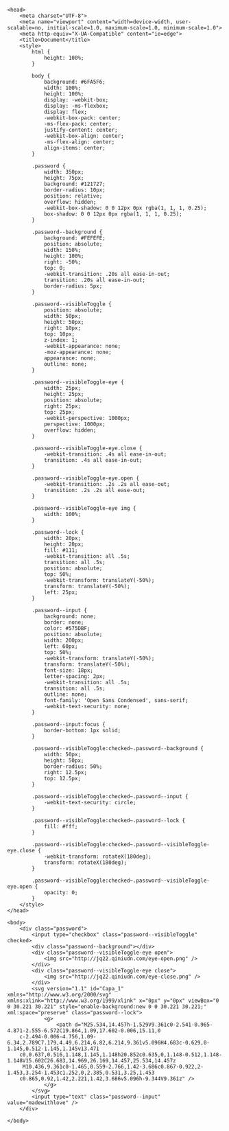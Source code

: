 <!doctype html>
<html>

	<head>
		<meta charset="UTF-8">
		<meta name="viewport" content="width=device-width, user-scalable=no, initial-scale=1.0, maximum-scale=1.0, minimum-scale=1.0">
		<meta http-equiv="X-UA-Compatible" content="ie=edge">
		<title>Document</title>
		<style>
			html {
				height: 100%;
			}
			
			body {
				background: #6FA5F6;
				width: 100%;
				height: 100%;
				display: -webkit-box;
				display: -ms-flexbox;
				display: flex;
				-webkit-box-pack: center;
				-ms-flex-pack: center;
				justify-content: center;
				-webkit-box-align: center;
				-ms-flex-align: center;
				align-items: center;
			}
			
			.password {
				width: 350px;
				height: 75px;
				background: #121727;
				border-radius: 10px;
				position: relative;
				overflow: hidden;
				-webkit-box-shadow: 0 0 12px 0px rgba(1, 1, 1, 0.25);
				box-shadow: 0 0 12px 0px rgba(1, 1, 1, 0.25);
			}
			
			.password--background {
				background: #FEFEFE;
				position: absolute;
				width: 150%;
				height: 100%;
				right: -50%;
				top: 0;
				-webkit-transition: .20s all ease-in-out;
				transition: .20s all ease-in-out;
				border-radius: 5px;
			}
			
			.password--visibleToggle {
				position: absolute;
				width: 50px;
				height: 50px;
				right: 10px;
				top: 10px;
				z-index: 1;
				-webkit-appearance: none;
				-moz-appearance: none;
				appearance: none;
				outline: none;
			}
			
			.password--visibleToggle-eye {
				width: 25px;
				height: 25px;
				position: absolute;
				right: 25px;
				top: 25px;
				-webkit-perspective: 1000px;
				perspective: 1000px;
				overflow: hidden;
			}
			
			.password--visibleToggle-eye.close {
				-webkit-transition: .4s all ease-in-out;
				transition: .4s all ease-in-out;
			}
			
			.password--visibleToggle-eye.open {
				-webkit-transition: .2s .2s all ease-out;
				transition: .2s .2s all ease-out;
			}
			
			.password--visibleToggle-eye img {
				width: 100%;
			}
			
			.password--lock {
				width: 20px;
				height: 20px;
				fill: #111;
				-webkit-transition: all .5s;
				transition: all .5s;
				position: absolute;
				top: 50%;
				-webkit-transform: translateY(-50%);
				transform: translateY(-50%);
				left: 25px;
			}
			
			.password--input {
				background: none;
				border: none;
				color: #575DBF;
				position: absolute;
				width: 200px;
				left: 60px;
				top: 50%;
				-webkit-transform: translateY(-50%);
				transform: translateY(-50%);
				font-size: 18px;
				letter-spacing: 2px;
				-webkit-transition: all .5s;
				transition: all .5s;
				outline: none;
				font-family: 'Open Sans Condensed', sans-serif;
				-webkit-text-security: none;
			}
			
			.password--input:focus {
				border-bottom: 1px solid;
			}
			
			.password--visibleToggle:checked~.password--background {
				width: 50px;
				height: 50px;
				border-radius: 50%;
				right: 12.5px;
				top: 12.5px;
			}
			
			.password--visibleToggle:checked~.password--input {
				-webkit-text-security: circle;
			}
			
			.password--visibleToggle:checked~.password--lock {
				fill: #fff;
			}
			
			.password--visibleToggle:checked~.password--visibleToggle-eye.close {
				-webkit-transform: rotateX(180deg);
				transform: rotateX(180deg);
			}
			
			.password--visibleToggle:checked~.password--visibleToggle-eye.open {
				opacity: 0;
			}
		</style>
	</head>

	<body>
		<div class="password">
			<input type="checkbox" class="password--visibleToggle" checked>
			<div class="password--background"></div>
			<div class="password--visibleToggle-eye open">
				<img src="http://jq22.qiniudn.com/eye-open.png" />
			</div>
			<div class="password--visibleToggle-eye close">
				<img src="http://jq22.qiniudn.com/eye-close.png" />
			</div>
			<svg version="1.1" id="Capa_1" xmlns="http://www.w3.org/2000/svg" xmlns:xlink="http://www.w3.org/1999/xlink" x="0px" y="0px" viewBox="0 0 30.221 30.221" style="enable-background:new 0 0 30.221 30.221;" xml:space="preserve" class="password--lock">
				<g>
					<path d="M25.534,14.457h-1.529V9.361c0-2.541-0.965-4.871-2.555-6.572C19.864,1.09,17.602-0.006,15.11,0
		c-2.494-0.006-4.756,1.09-6.34,2.789C7.179,4.49,6.214,6.82,6.214,9.361v5.096H4.683c-0.629,0-1.145,0.512-1.145,1.145v13.471
		c0,0.637,0.516,1.148,1.145,1.148h20.852c0.635,0,1.148-0.512,1.148-1.148V15.602C26.683,14.969,26.169,14.457,25.534,14.457z
		 M10.436,9.361c0-1.465,0.559-2.766,1.42-3.686c0.867-0.922,2-1.453,3.254-1.453c1.252,0,2.385,0.531,3.25,1.453
		c0.865,0.92,1.42,2.221,1.42,3.686v5.096h-9.344V9.361z" />
				</g>
			</svg>
			<input type="text" class="password--input" value="madewithlove" />
		</div>

	</body>

</html>